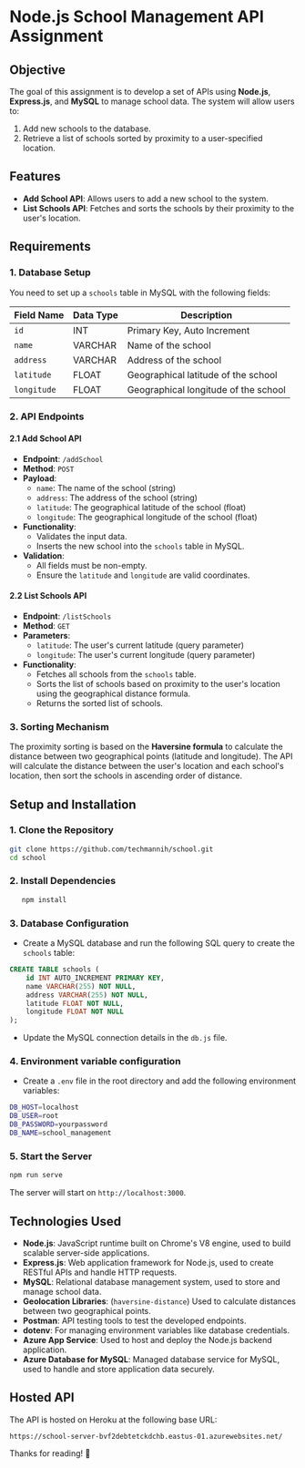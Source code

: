 # Node.js School Management API Assignment

## Objective

The goal of this assignment is to develop a set of APIs using **Node.js**, **Express.js**, and **MySQL** to manage school data. The system will allow users to:

1. Add new schools to the database.
2. Retrieve a list of schools sorted by proximity to a user-specified location.

## Features

- **Add School API**: Allows users to add a new school to the system.
- **List Schools API**: Fetches and sorts the schools by their proximity to the user's location.

## Requirements

### 1. Database Setup

You need to set up a `schools` table in MySQL with the following fields:

| Field Name  | Data Type | Description                          |
| ----------- | --------- | ------------------------------------ |
| `id`        | INT       | Primary Key, Auto Increment          |
| `name`      | VARCHAR   | Name of the school                   |
| `address`   | VARCHAR   | Address of the school                |
| `latitude`  | FLOAT     | Geographical latitude of the school  |
| `longitude` | FLOAT     | Geographical longitude of the school |

### 2. API Endpoints

#### 2.1 Add School API

- **Endpoint**: `/addSchool`
- **Method**: `POST`
- **Payload**:
  - `name`: The name of the school (string)
  - `address`: The address of the school (string)
  - `latitude`: The geographical latitude of the school (float)
  - `longitude`: The geographical longitude of the school (float)
- **Functionality**:
  - Validates the input data.
  - Inserts the new school into the `schools` table in MySQL.
- **Validation**:
  - All fields must be non-empty.
  - Ensure the `latitude` and `longitude` are valid coordinates.

#### 2.2 List Schools API

- **Endpoint**: `/listSchools`
- **Method**: `GET`
- **Parameters**:
  - `latitude`: The user's current latitude (query parameter)
  - `longitude`: The user's current longitude (query parameter)
- **Functionality**:
  - Fetches all schools from the `schools` table.
  - Sorts the list of schools based on proximity to the user's location using the geographical distance formula.
  - Returns the sorted list of schools.

### 3. Sorting Mechanism

The proximity sorting is based on the **Haversine formula** to calculate the distance between two geographical points (latitude and longitude). The API will calculate the distance between the user's location and each school's location, then sort the schools in ascending order of distance.

## Setup and Installation

### 1. Clone the Repository

```bash
git clone https://github.com/techmannih/school.git
cd school
```

### 2. Install Dependencies

```bash
   npm install
```

### 3. Database Configuration

- Create a MySQL database and run the following SQL query to create the `schools` table:

```sql
CREATE TABLE schools (
    id INT AUTO_INCREMENT PRIMARY KEY,
    name VARCHAR(255) NOT NULL,
    address VARCHAR(255) NOT NULL,
    latitude FLOAT NOT NULL,
    longitude FLOAT NOT NULL
);
```

- Update the MySQL connection details in the `db.js` file.

### 4. Environment variable configuration

- Create a `.env` file in the root directory and add the following environment variables:

```bash
DB_HOST=localhost
DB_USER=root
DB_PASSWORD=yourpassword
DB_NAME=school_management
```

### 5. Start the Server

```bash
npm run serve
```

The server will start on `http://localhost:3000`.

## Technologies Used

- **Node.js**: JavaScript runtime built on Chrome's V8 engine, used to build scalable server-side applications.
- **Express.js**: Web application framework for Node.js, used to create RESTful APIs and handle HTTP requests.
- **MySQL**: Relational database management system, used to store and manage school data.
- **Geolocation Libraries**: (`haversine-distance`) Used to calculate distances between two geographical points.
- **Postman**: API testing tools to test the developed endpoints.
- **dotenv**: For managing environment variables like database credentials.
- **Azure App Service**: Used to host and deploy the Node.js backend application.
- **Azure Database for MySQL**: Managed database service for MySQL, used to handle and store application data securely.


## Hosted API

The API is hosted on Heroku at the following base URL:

```
https://school-server-bvf2debtetckdchb.eastus-01.azurewebsites.net/
```



Thanks for reading! 🚀


